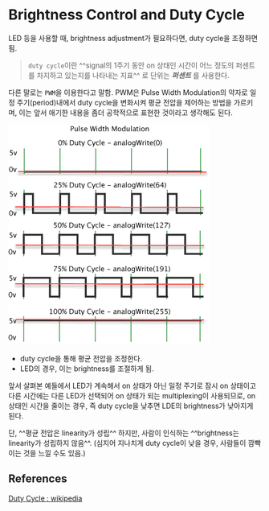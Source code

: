 # Brightness Control and Duty Cycle

LED 등을 사용할 때, brightness adjustment가 필요하다면, duty cycle을 조정하면 됨.

> `duty cycle`이란 ^^signal의 1주기 동안 on 상태인 시간이 어느 정도의 퍼센트를 차지하고 있는지를 나타내는 지표^^ 로 단위는 ***퍼센트*** 를 사용한다.


다른 말로는 `PWM`을 이용한다고 말함. PWM은 Pulse Width Modulation의 약자로 일정 주기(period)내에서 duty cycle을 변화시켜 평균 전압을 제어하는 방법을 가르키며, 이는 앞서 애기한 내용을 좀더 공학적으로 표현한 것이라고 생각해도 된다.

![pwm](img/pwm.gif)

* duty cycle을 통해 평균 전압을 조정한다.
* LED의 경우, 이는 brightness를 조절하게 됨.

앞서 살펴본 예들에서 LED가 계속해서 on 상태가 아닌 일정 주기로 잠시 on 상태이고 다른 시간에는 다른 LED가 선택되어 on 상태가 되는 multiplexing이 사용되므로, on 상태인 시간을 줄이는 경우, 즉 duty cycle을 낮추면 LDE의 brightness가 낮아지게 된다.

단, ^^평균 전압은 linearity가 성립^^ 하지만, 사람이 인식하는 ^^brightness는 linearity가 성립하지 않음^^. (심지어 지나치게 duty cycle이 낮을 경우, 사람들이 깜빡이는 것을 느낄 수도 있음.)


## References

[Duty Cycle : wikipedia](https://ko.wikipedia.org/wiki/%EB%93%80%ED%8B%B0_%EC%82%AC%EC%9D%B4%ED%81%B4)